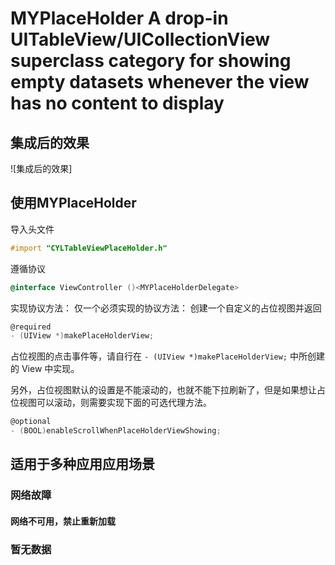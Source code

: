 # MYPlaceHolder A drop-in UITableView/UICollectionView superclass category for showing empty datasets whenever the view has no content to display 
## 集成后的效果

![集成后的效果]

## 使用MYPlaceHolder

导入头文件

```Objective-C
#import "CYLTableViewPlaceHolder.h"
 ```

遵循协议

 ```Objective-C
 @interface ViewController ()<MYPlaceHolderDelegate>
 ```


实现协议方法：
仅一个必须实现的协议方法：
创建一个自定义的占位视图并返回

```Objective-C
@required
- (UIView *)makePlaceHolderView;
 ```

占位视图的点击事件等，请自行在 `- (UIView *)makePlaceHolderView;` 中所创建的 View 中实现。

另外，占位视图默认的设置是不能滚动的，也就不能下拉刷新了，但是如果想让占位视图可以滚动，则需要实现下面的可选代理方法。

 ```Objective-C
@optional
- (BOOL)enableScrollWhenPlaceHolderViewShowing;
 ```

## 适用于多种应用应用场景

### 网络故障

#### 网络不可用，禁止重新加载

### 暂无数据
